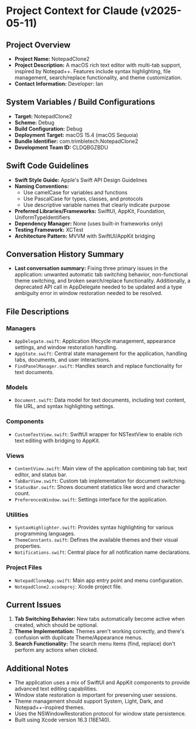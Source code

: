 # Project Context for Claude (v2025-05-11)

## Project Overview

* **Project Name:** NotepadClone2
* **Project Description:** A macOS rich text editor with multi-tab support, inspired by Notepad++. Features include syntax highlighting, file management, search/replace functionality, and theme customization.
* **Contact Information:** Developer: Ian

## System Variables / Build Configurations

* **Target:** NotepadClone2
* **Scheme:** Debug
* **Build Configuration:** Debug
* **Deployment Target:** macOS 15.4 (macOS Sequoia)
* **Bundle Identifier:** com.trimbletech.NotepadClone2
* **Development Team ID:** CLDQBGZBDU

## Swift Code Guidelines

* **Swift Style Guide:** Apple's Swift API Design Guidelines
* **Naming Conventions:** 
  * Use camelCase for variables and functions
  * Use PascalCase for types, classes, and protocols
  * Use descriptive variable names that clearly indicate purpose
* **Preferred Libraries/Frameworks:** SwiftUI, AppKit, Foundation, UniformTypeIdentifiers
* **Dependency Manager:** None (uses built-in frameworks only)
* **Testing Framework:** XCTest
* **Architecture Pattern:** MVVM with SwiftUI/AppKit bridging

## Conversation History Summary

* **Last conversation summary:** Fixing three primary issues in the application: unwanted automatic tab switching behavior, non-functional theme switching, and broken search/replace functionality. Additionally, a deprecated API call in AppDelegate needed to be updated and a type ambiguity error in window restoration needed to be resolved.

## File Descriptions

### Managers
* `AppDelegate.swift`: Application lifecycle management, appearance settings, and window restoration handling.
* `AppState.swift`: Central state management for the application, handling tabs, documents, and user interactions.
* `FindPanelManager.swift`: Handles search and replace functionality for text documents.

### Models
* `Document.swift`: Data model for text documents, including text content, file URL, and syntax highlighting settings.

### Components
* `CustomTextView.swift`: SwiftUI wrapper for NSTextView to enable rich text editing with bridging to AppKit.

### Views
* `ContentView.swift`: Main view of the application combining tab bar, text editor, and status bar.
* `TabBarView.swift`: Custom tab implementation for document switching.
* `StatusBar.swift`: Shows document statistics like word and character count.
* `PreferencesWindow.swift`: Settings interface for the application.

### Utilities
* `SyntaxHighlighter.swift`: Provides syntax highlighting for various programming languages.
* `ThemeConstants.swift`: Defines the available themes and their visual properties.
* `Notifications.swift`: Central place for all notification name declarations.

### Project Files
* `NotepadCloneApp.swift`: Main app entry point and menu configuration.
* `NotepadClone2.xcodeproj`: Xcode project file.

## Current Issues

1. **Tab Switching Behavior:** New tabs automatically become active when created, which should be optional.
2. **Theme Implementation:** Themes aren't working correctly, and there's confusion with duplicate Theme/Appearance menus.
3. **Search Functionality:** The search menu items (find, replace) don't perform any actions when clicked.

## Additional Notes

* The application uses a mix of SwiftUI and AppKit components to provide advanced text editing capabilities.
* Window state restoration is important for preserving user sessions.
* Theme management should support System, Light, Dark, and Notepad++-inspired themes.
* Uses the NSWindowRestoration protocol for window state persistence.
* Built using Xcode version 16.3 (16E140).
